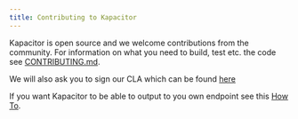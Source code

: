 ```yaml
---
title: Contributing to Kapacitor
---
```


Kapacitor is open source and we welcome contributions from the community.
For information on what you need to build, test etc. the code see [CONTRIBUTING.md](https://github.com/influxdb/kapacitor/blob/master/CONTRIBUTING.md).

We will also ask you to sign our CLA which can be found [here](http://influxdb.com/community/cla.html)


If you want Kapacitor to be able to output to you own endpoint see this [How To](/docs/kapacitor/v0.1/contributing/custom_output.html).

